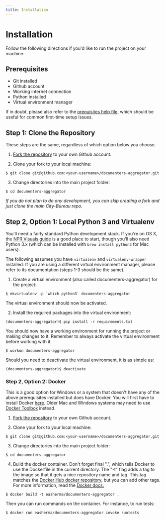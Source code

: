 ```yaml
---
title: Installation
---
```


<h1 class="hidden">Installation</h1>

Follow the following directions if you'd like to run the project on your
machine.

## Prerequisites

* Git installed
* Github account
* Working internet connection
* Python installed
* Virtual environment manager

If in doubt, please also refer to the [prequisites help file](https://github.com/City-Bureau/city-scrapers/blob/master/docs/prerequisites.md), which should be useful for common first-time setup issues.

## Step 1: Clone the Repository

These steps are the same, regardless of which option below you choose.

1. [Fork the repository](https://github.com/City-Bureau/documenters-aggregator/fork) to your own Github account.

2. Clone your fork to your local machine:
```
$ git clone git@github.com:<your-username>/documenters-aggregator.git
```

3. Change directories into the main project folder:
```
$ cd documenters-aggregator
```

*If you do not plan to do any development, you can skip creating a fork and
just clone the main City-Bureau repo.*

## Step 2, Option 1: Local Python 3 and Virtualenv

You'll need a fairly standard Python development stack. If you're on OS X, the [NPR Visuals guide](http://blog.apps.npr.org/2013/06/06/how-to-setup-a-developers-environment.html) is a good place to start, though you'll also need Python 3.x (which can be installed with `brew install python3` for Mac users).

The following assumes you have `virtualenv` and `virtualenv-wrapper` installed.
If you are using a different virtual environment manager, please refer to its
documentation (steps 1-3 should be the same).


1. Create a virtual environment (also called documenters-aggregator) for the project:
```
$ mkvirtualenv -p `which python3` documenters-aggregator
```
The virtual environment should now be activated.

2. Install the required packages into the virtual environment:
```
(documenters-aggregator)$ pip install -r requirements.txt
```

You should now have a working environment for running the project or making
changes to it. Remember to always activate the virtual environment before
working with it:

```
$ workon documenters-aggregator
```

Should you need to deactivate the virtual environment, it is as simple as:

```
(documenters-aggregator)$ deactivate
```


### Step 2, Option 2: Docker

This is a good option for Windows or a system that doesn't have any of the above prerequisites installed but does have Docker. You will first have to install Docker [here](https://docs.docker.com/install/). Older Mac and Windows systems may need to use [Docker Toolbox](https://docs.docker.com/toolbox/overview/) instead.

1. [Fork the repository](https://github.com/City-Bureau/documenters-aggregator/fork) to your own Github account.

2. Clone your fork to your local machine:
```
$ git clone git@github.com:<your-username>/documenters-aggregator.git
```

3. Change directories into the main project folder:
```
$ cd documenters-aggregator
```

4. Build the docker container. Don't forget final ".", which tells Docker to use the Dockerfile in the current directory. The "-t" flag adds a tag to the image so that it gets a nice repository name and tag. This tag matches the [Docker Hub docker repository](https://hub.docker.com/r/easherma/documenters-aggregator), but you can add other tags. For more information, read the [Docker docs.](https://docs.docker.com/)
```
$ docker build -t easherma/documenters-aggregator .
```

Then you can run commands on the container. For instance, to run tests:

```
$ docker run easherma/documenters-aggregator invoke runtests
```
